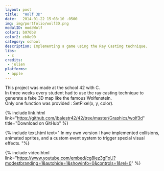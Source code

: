 ```yaml
---
layout: post
title:  "Wolf 3D"
date:   2014-01-22 15:08:10 -0500
img: img/portfolio/wolf3D.png
modalID: modaWolf
color1: b076b8
color2: eb8e90
category: school
description: Implementing a game using the Ray Casting technique.
libs:
 - c
credits:
 - julien
platforms:
 - apple
---
```

This project was made at the school 42 with C.<br/>
In three weeks every student had to use the ray casting technique to generate a fake 3D map like the famous Wolfenstein.<br/>
Only one function was provided : SetPixel(x, y, color).

{% include link.html link="https://github.com/jbalestr42/42/tree/master/Graphics/wolf3d" title="Download on GitHub" %}

{% include text.html text="
In my own version I have implemented collisions, animated sprites, and a custom event system to trigger special visual effects.
"%}

{% include video.html link="https://www.youtube.com/embed/cg8lez3gFoU?modestbranding=1&autohide=1&showinfo=0&controls=1&rel=0" %}
